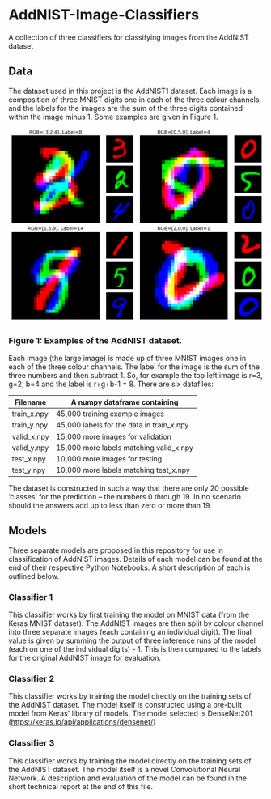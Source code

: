 # AddNIST-Image-Classifiers
A collection of three classifiers for classifying images from the AddNIST dataset  

## Data
The dataset used in this project is the AddNIST1 dataset.
Each image is a composition of three MNIST digits one in each of the three colour channels, and the labels for the images are the sum of the three digits contained within the image minus 1. Some examples are given in Figure 1.

![Example image](assets/AddNIST-Data-Image.png)
### Figure 1: Examples of the AddNIST dataset.

Each image (the large image) is made up of three MNIST images one in each of the three colour channels. The label for the image is the sum of the three numbers and then subtract 1. So, for example the top left image is r=3, g=2, b=4 and the label is r+g+b-1 = 8. There are six datafiles:

| Filename      | A numpy dataframe containing              |
| ------------- | ----------------------------------------- |
| train_x.npy   | 45,000 training example images            |
| train_y.npy   | 45,000 labels for the data in train_x.npy |
| valid_x.npy   | 15,000 more images for validation         |
| valid_y.npy   | 15,000 more labels matching valid_x.npy   |
| test_x.npy    | 10,000 more images for testing            |
| test_y.npy    |  10,000 more labels matching test_x.npy   |

The dataset is constructed in such a way that there are only 20 possible ‘classes’ for the prediction – the numbers 0 through 19. In no scenario should the answers add up to less than zero or more than 19.


## Models
Three separate models are proposed in this repository for use in classification of AddNIST images. Details of each model can be found at the end of their respective Python Notebooks. A short description of each is outlined below.

### Classifier 1
This classifier works by first training the model on MNIST data (from the Keras MNIST dataset). The AddNIST images are then split by colour channel into three separate images (each containing an individual digit). The final value is given by summing the output of three inference runs of the model (each on one of the individual digits) - 1. This is then compared to the labels for the original AddNIST image for evaluation.

### Classifier 2
This classifier works by training the model directly on the training sets of the AddNIST dataset. The model itself is constructed using a pre-built model from Keras' library of models. The model selected is DenseNet201 (https://keras.io/api/applications/densenet/)

### Classifier 3
This classifier works by training the model directly on the training sets of the AddNIST dataset. The model itself is a novel Convolutional Neural Network. A description and evaluation of the model can be found in the short technical report at the end of this file.
